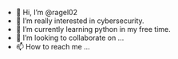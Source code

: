 - 👋 Hi, I’m @ragel02
- 👀 I’m really interested in cybersecurity. 
- 🌱 I’m currently learning python in my free time. 
- 💞️ I’m looking to collaborate on ...
- 📫 How to reach me ...

<!---
ragel02/ragel02 is a ✨ special ✨ repository because its `README.md` (this file) appears on your GitHub profile.
You can click the Preview link to take a look at your changes.
--->
